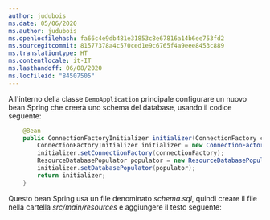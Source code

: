 ```yaml
---
author: judubois
ms.date: 05/06/2020
ms.author: judubois
ms.openlocfilehash: fa66c4e9db481e31853c8e67816a14b6ee753fd2
ms.sourcegitcommit: 81577378a4c570ced1e9c6765f4a9eee8453c889
ms.translationtype: HT
ms.contentlocale: it-IT
ms.lasthandoff: 06/08/2020
ms.locfileid: "84507505"
---
```

All'interno della classe `DemoApplication` principale configurare un nuovo bean Spring che creerà uno schema del database, usando il codice seguente:

```java
    @Bean
    public ConnectionFactoryInitializer initializer(ConnectionFactory connectionFactory) {
        ConnectionFactoryInitializer initializer = new ConnectionFactoryInitializer();
        initializer.setConnectionFactory(connectionFactory);
        ResourceDatabasePopulator populator = new ResourceDatabasePopulator(new ClassPathResource("schema.sql"));
        initializer.setDatabasePopulator(populator);
        return initializer;
    }
```

Questo bean Spring usa un file denominato *schema.sql*, quindi creare il file nella cartella *src/main/resources* e aggiungere il testo seguente:
